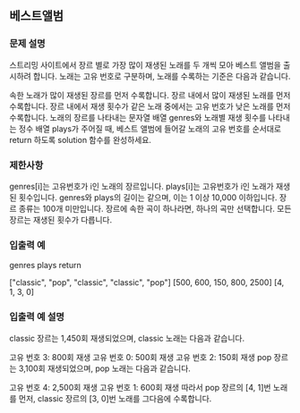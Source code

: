 ## 베스트앨범

### 문제 설명
스트리밍 사이트에서 장르 별로 가장 많이 재생된 노래를 두 개씩 모아 베스트 앨범을 출시하려 합니다. 노래는 고유 번호로 구분하며, 노래를 수록하는 기준은 다음과 같습니다.

속한 노래가 많이 재생된 장르를 먼저 수록합니다.
장르 내에서 많이 재생된 노래를 먼저 수록합니다.
장르 내에서 재생 횟수가 같은 노래 중에서는 고유 번호가 낮은 노래를 먼저 수록합니다.
노래의 장르를 나타내는 문자열 배열 genres와 노래별 재생 횟수를 나타내는 정수 배열 plays가 주어질 때, 베스트 앨범에 들어갈 노래의 고유 번호를 순서대로 return 하도록 solution 함수를 완성하세요.

### 제한사항
genres[i]는 고유번호가 i인 노래의 장르입니다.
plays[i]는 고유번호가 i인 노래가 재생된 횟수입니다.
genres와 plays의 길이는 같으며, 이는 1 이상 10,000 이하입니다.
장르 종류는 100개 미만입니다.
장르에 속한 곡이 하나라면, 하나의 곡만 선택합니다.
모든 장르는 재생된 횟수가 다릅니다.

### 입출력 예
genres	plays	return

["classic", "pop", "classic", "classic", "pop"]	[500, 600, 150, 800, 2500]	[4, 1, 3, 0]

### 입출력 예 설명
classic 장르는 1,450회 재생되었으며, classic 노래는 다음과 같습니다.

고유 번호 3: 800회 재생
고유 번호 0: 500회 재생
고유 번호 2: 150회 재생
pop 장르는 3,100회 재생되었으며, pop 노래는 다음과 같습니다.

고유 번호 4: 2,500회 재생
고유 번호 1: 600회 재생
따라서 pop 장르의 [4, 1]번 노래를 먼저, classic 장르의 [3, 0]번 노래를 그다음에 수록합니다.